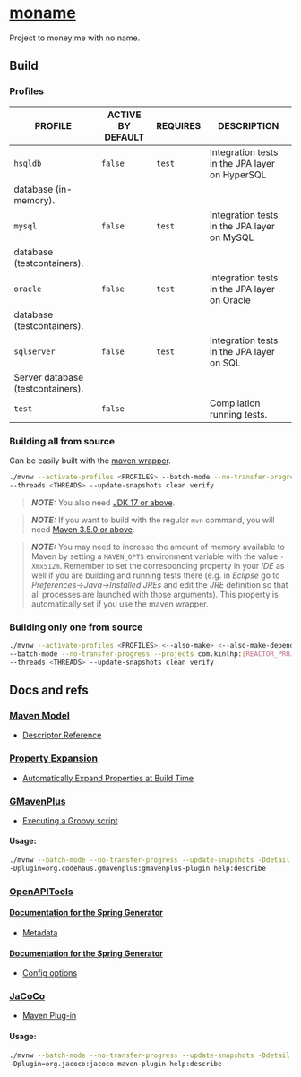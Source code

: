 # [moname](https://moname.kinlhp.com)

Project to money me with no name.

## Build

### Profiles

| PROFILE | ACTIVE BY DEFAULT | REQUIRES | DESCRIPTION |
| - | - | - | - |
| `hsqldb` | `false` | `test` | Integration tests in the JPA layer on HyperSQL
database (in-memory). |
| `mysql` | `false` | `test` | Integration tests in the JPA layer on MySQL
database (testcontainers). |
| `oracle` | `false` | `test` | Integration tests in the JPA layer on Oracle
database (testcontainers). |
| `sqlserver` | `false` | `test` | Integration tests in the JPA layer on SQL
Server database (testcontainers). |
| `test` | `false` | | Compilation running tests. |

### Building all from source

Can be easily built with the
[maven wrapper](https://github.com/takari/maven-wrapper).

```sh
./mvnw --activate-profiles <PROFILES> --batch-mode --no-transfer-progress \
--threads <THREADS> --update-snapshots clean verify
```

> ***NOTE:*** You also need [JDK 17 or above](https://adoptium.net).

> ***NOTE:*** If you want to build with the regular `mvn` command, you will need
[Maven 3.5.0 or above](https://maven.apache.org/docs/history.html).

> ***NOTE:*** You may need to increase the amount of memory available to Maven
> by setting a `MAVEN_OPTS` environment variable with the value `-Xmx512m`.
> Remember to set the corresponding property in your _IDE_ as well if you are
> building and running tests there (e.g. in _Eclipse_ go to
> _Preferences→Java→Installed JREs_ and edit the _JRE_ definition so that all
> processes are launched with those arguments). This property is automatically
> set if you use the maven wrapper.

### Building only one from source

```sh
./mvnw --activate-profiles <PROFILES> <--also-make> <--also-make-dependents> \
--batch-mode --no-transfer-progress --projects com.kinlhp:[REACTOR_PROJECT] \
--threads <THREADS> --update-snapshots clean verify
```

## Docs and refs

### [Maven Model](#maven-model)

* [Descriptor Reference](https://maven.apache.org/ref/current/maven-model/maven.html)

### [Property Expansion](#property-expansion)

* [Automatically Expand Properties at Build Time](https://docs.spring.io/spring-boot/docs/current/reference/html/howto.html#howto.properties-and-configuration.expand-properties)

### [GMavenPlus](#gmavenplus)

* [Executing a Groovy script](https://github.com/groovy/GMavenPlus/wiki/Usage#executing-a-groovy-script)

#### Usage:
```sh
./mvnw --batch-mode --no-transfer-progress --update-snapshots -Ddetail \
-Dplugin=org.codehaus.gmavenplus:gmavenplus-plugin help:describe
```

### [OpenAPITools](https://github.com/OpenAPITools/openapi-generator/blob/master/modules/openapi-generator-maven-plugin/README.md)

#### [Documentation for the Spring Generator](#openapi-generator-spring-metadata)

* [Metadata](https://openapi-generator.tech/docs/generators/spring/#metadata)

#### [Documentation for the Spring Generator](#openapi-generator-spring-config-options)

* [Config options](https://openapi-generator.tech/docs/generators/spring/#config-options)

### [JaCoCo](#jacoco)

* [Maven Plug-in](https://www.jacoco.org/jacoco/trunk/doc/maven.html)

#### Usage:
```sh
./mvnw --batch-mode --no-transfer-progress --update-snapshots -Ddetail \
-Dplugin=org.jacoco:jacoco-maven-plugin help:describe
```
